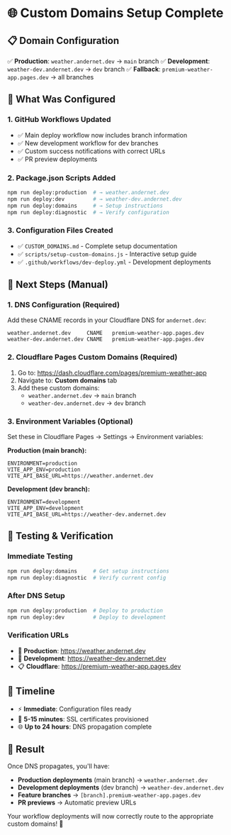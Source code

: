 # 🌐 Custom Domains Setup Complete

## 📋 **Domain Configuration**

✅ **Production**: `weather.andernet.dev` → `main` branch ✅ **Development**:
`weather-dev.andernet.dev` → `dev` branch ✅ **Fallback**: `premium-weather-app.pages.dev` → all
branches

## 🔧 **What Was Configured**

### 1. **GitHub Workflows Updated**

- ✅ Main deploy workflow now includes branch information
- ✅ New development workflow for dev branches
- ✅ Custom success notifications with correct URLs
- ✅ PR preview deployments

### 2. **Package.json Scripts Added**

```bash
npm run deploy:production  # → weather.andernet.dev
npm run deploy:dev         # → weather-dev.andernet.dev
npm run deploy:domains     # → Setup instructions
npm run deploy:diagnostic  # → Verify configuration
```

### 3. **Configuration Files Created**

- ✅ `CUSTOM_DOMAINS.md` - Complete setup documentation
- ✅ `scripts/setup-custom-domains.js` - Interactive setup guide
- ✅ `.github/workflows/dev-deploy.yml` - Development deployments

## 🚀 **Next Steps (Manual)**

### 1. **DNS Configuration** (Required)

Add these CNAME records in your Cloudflare DNS for `andernet.dev`:

```dns
weather.andernet.dev     CNAME   premium-weather-app.pages.dev
weather-dev.andernet.dev CNAME   premium-weather-app.pages.dev
```

### 2. **Cloudflare Pages Custom Domains** (Required)

1. Go to: <https://dash.cloudflare.com/pages/premium-weather-app>
2. Navigate to: **Custom domains** tab
3. Add these custom domains:
   - `weather.andernet.dev` → `main` branch
   - `weather-dev.andernet.dev` → `dev` branch

### 3. **Environment Variables** (Optional)

Set these in Cloudflare Pages → Settings → Environment variables:

**Production (main branch):**

```env
ENVIRONMENT=production
VITE_APP_ENV=production
VITE_API_BASE_URL=https://weather.andernet.dev
```

**Development (dev branch):**

```env
ENVIRONMENT=development
VITE_APP_ENV=development
VITE_API_BASE_URL=https://weather-dev.andernet.dev
```

## 🧪 **Testing & Verification**

### Immediate Testing

```bash
npm run deploy:domains     # Get setup instructions
npm run deploy:diagnostic  # Verify current config
```

### After DNS Setup

```bash
npm run deploy:production  # Deploy to production
npm run deploy:dev         # Deploy to development
```

### Verification URLs

- 🚀 **Production**: <https://weather.andernet.dev>
- 🧪 **Development**: <https://weather-dev.andernet.dev>
- 📋 **Cloudflare**: <https://premium-weather-app.pages.dev>

## 📅 **Timeline**

- ⚡ **Immediate**: Configuration files ready
- 🔄 **5-15 minutes**: SSL certificates provisioned
- 🌐 **Up to 24 hours**: DNS propagation complete

## 🎯 **Result**

Once DNS propagates, you'll have:

- **Production deployments** (main branch) → `weather.andernet.dev`
- **Development deployments** (dev branch) → `weather-dev.andernet.dev`
- **Feature branches** → `[branch].premium-weather-app.pages.dev`
- **PR previews** → Automatic preview URLs

Your workflow deployments will now correctly route to the appropriate custom domains! 🚀
